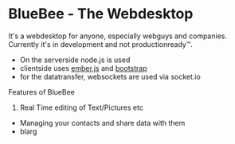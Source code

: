 BlueBee - The Webdesktop
=====
It's a webdesktop for anyone, especially webguys and companies.
Currently it's in development and not productionready™.


* On the serverside node.js is used
* clientside uses [ember.js](http://github.com/emberjs/ember.js) and [bootstrap](http://twitter.github.com/bootstrap)
* for the datatransfer, websockets are used via socket.io

Features of BlueBee

1. Real Time editing of Text/Pictures etc
- Managing your contacts and share data with them
- blarg
